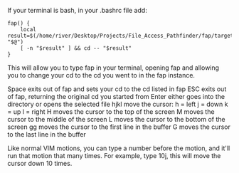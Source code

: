 If your terminal is bash, in your .bashrc file add:

```
fap() {
    local result=$(/home/river/Desktop/Projects/File_Access_Pathfinder/fap/target/release/fap "$@")
    [ -n "$result" ] && cd -- "$result"
}
```

This will allow you to type fap in your terminal, opening fap and allowing you to change your cd to the cd you went to in the fap instance.

Space exits out of fap and sets your cd to the cd listed in fap
ESC exits out of fap, returning the original cd you started from
Enter either goes into the directory or opens the selected file
hjkl move the cursor:
  h = left
  j = down
  k = up
  l = right
H moves the cursor to the top of the screen
M moves the cursor to the middle of the screen
L moves the cursor to the bottom of the screen
gg moves the cursor to the first line in the buffer
G moves the cursor to the last line in the buffer

Like normal VIM motions, you can type a number before the motion, and it'll run that motion that many times.
For example, type 10j, this will move the cursor down 10 times.
